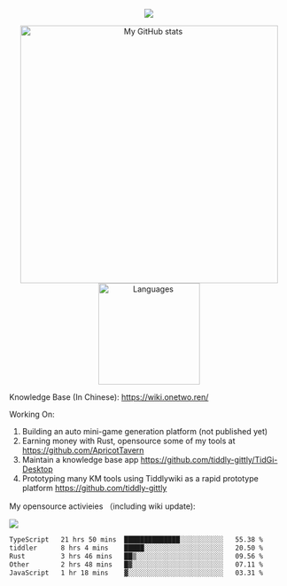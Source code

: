 <a href="https://github.com/linonetwo">
    <p align="center">
        <img src="https://github-profile-trophy.vercel.app/?username=linonetwo&column=7&theme=onedark"/>
    </p>
</a>
<a align="center" href="https://github.com/linonetwo">
  <p align="center">
    <img src="https://github-readme-stats.vercel.app/api?username=linonetwo&show_icons=true&count_private=true" alt="My GitHub stats" width="465"/>
    <img src="https://github-readme-stats.vercel.app/api/top-langs/?username=linonetwo&layout=compact&langs_count=10" alt="Languages" height="183">
  </p>
</a>

Knowledge Base (In Chinese): https://wiki.onetwo.ren/

Working On: 

1. Building an auto mini-game generation platform (not published yet)
1. Earning money with Rust, opensource some of my tools at https://github.com/ApricotTavern
1. Maintain a knowledge base app https://github.com/tiddly-gittly/TidGi-Desktop
1. Prototyping many KM tools using Tiddlywiki as a rapid prototype platform https://github.com/tiddly-gittly

My opensource activieies （including wiki update):

![](https://visitor-badge.glitch.me/badge?page_id=linonetwo.linonetwo)

<!--START_SECTION:waka-->

```txt
TypeScript   21 hrs 50 mins  ██████████████░░░░░░░░░░░   55.38 %
tiddler      8 hrs 4 mins    █████░░░░░░░░░░░░░░░░░░░░   20.50 %
Rust         3 hrs 46 mins   ██▒░░░░░░░░░░░░░░░░░░░░░░   09.56 %
Other        2 hrs 48 mins   █▓░░░░░░░░░░░░░░░░░░░░░░░   07.11 %
JavaScript   1 hr 18 mins    ▓░░░░░░░░░░░░░░░░░░░░░░░░   03.31 %
```

<!--END_SECTION:waka-->
